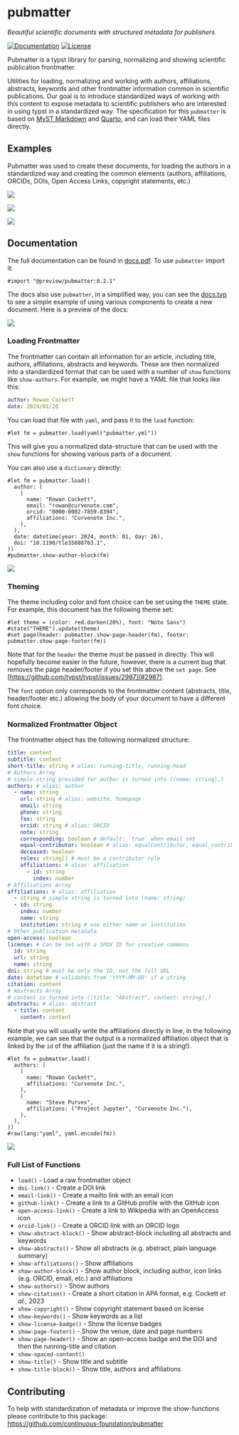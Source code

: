 # pubmatter

_Beautiful scientific documents with structured metadata for publishers_

[![Documentation](https://img.shields.io/badge/typst-docs-orange.svg)](https://github.com/continuous-foundation/pubmatter/blob/main/docs.pdf)
[![License](https://img.shields.io/badge/license-MIT-blue.svg)](https://github.com/continuous-foundation/pubmatter/blob/main/LICENSE)

Pubmatter is a typst library for parsing, normalizing and showing scientific publication frontmatter.

Utilities for loading, normalizing and working with authors, affiliations, abstracts, keywords and other frontmatter information common in scientific publications. Our goal is to introduce standardized ways of working with this content to expose metadata to scientific publishers who are interested in using typst in a standardized way. The specification for this `pubmatter` is based on [MyST Markdown](https://mystmd.org) and [Quarto](https://quarto.org), and can load their YAML files directly.

## Examples

Pubmatter was used to create these documents, for loading the authors in a standardized way and creating the common elements (authors, affiliations, ORCIDs, DOIs, Open Access Links, copyright statements, etc.)

![](https://github.com/continuous-foundation/pubmatter/blob/main/images/lapreprint.png?raw=true)

![](https://github.com/continuous-foundation/pubmatter/blob/main/images/scipy.png?raw=true)

![](https://github.com/continuous-foundation/pubmatter/blob/main/images/agrogeo.png?raw=true)

## Documentation

The full documentation can be found in [docs.pdf](https://github.com/continuous-foundation/pubmatter/blob/main/docs.pdf). To use `pubmatter` import it:

```typst
#import "@preview/pubmatter:0.2.1"
```

The docs also use `pubmatter`, in a simplified way, you can see the [docs.typ](https://github.com/continuous-foundation/pubmatter/blob/main/docs.typ) to see a simple example of using various components to create a new document. Here is a preview of the docs:

[![](https://github.com/continuous-foundation/pubmatter/blob/main/images/pubmatter.png?raw=true)](https://github.com/continuous-foundation/pubmatter/blob/main/docs.pdf)

### Loading Frontmatter

The frontmatter can contain all information for an article, including title, authors, affiliations, abstracts and keywords. These are then normalized into a standardized format that can be used with a number of `show` functions like `show-authors`. For example, we might have a YAML file that looks like this:

```yaml
author: Rowan Cockett
date: 2024/01/26
```

You can load that file with `yaml`, and pass it to the `load` function:

```typst
#let fm = pubmatter.load(yaml("pubmatter.yml"))
```

This will give you a normalized data-structure that can be used with the `show` functions for showing various parts of a document.

You can also use a `dictionary` directly:

```typst
#let fm = pubmatter.load((
  author: (
    (
      name: "Rowan Cockett",
      email: "rowan@curvenote.com",
      orcid: "0000-0002-7859-8394",
      affiliations: "Curvenote Inc.",
    ),
  ),
  date: datetime(year: 2024, month: 01, day: 26),
  doi: "10.1190/tle35080703.1",
))
#pubmatter.show-author-block(fm)
```

![](https://github.com/continuous-foundation/pubmatter/blob/main/images/author-block.png?raw=true)

### Theming

The theme including color and font choice can be set using the `THEME` state.
For example, this document has the following theme set:

```typst
#let theme = (color: red.darken(20%), font: "Noto Sans")
#state("THEME").update(theme)
#set page(header: pubmatter.show-page-header(fm), footer: pubmatter.show-page-footer(fm))
```

Note that for the `header` the theme must be passed in directly. This will hopefully become easier in the future, however, there is a current bug that removes the page header/footer if you set this above the `set page`. See [https://github.com/typst/typst/issues/2987](#2987).

The `font` option only corresponds to the frontmatter content (abstracts, title, header/footer etc.) allowing the body of your document to have a different font choice.

### Normalized Frontmatter Object

The frontmatter object has the following normalized structure:

```yaml
title: content
subtitle: content
short-title: string # alias: running-title, running-head
# Authors Array
# simple string provided for author is turned into ((name: string),)
authors: # alias: author
  - name: string
    url: string # alias: website, homepage
    email: string
    phone: string
    fax: string
    orcid: string # alias: ORCID
    note: string
    corresponding: boolean # default: `true` when email set
    equal-contributor: boolean # alias: equalContributor, equal_contributor
    deceased: boolean
    roles: string[] # must be a contributor role
    affiliations: # alias: affiliation
      - id: string
        index: number
# Affiliations Array
affiliations: # alias: affiliation
  - string # simple string is turned into (name: string)
  - id: string
    index: number
    name: string
    institution: string # use either name or institution
# Other publication metadata
open-access: boolean
license: # Can be set with a SPDX ID for creative commons
  id: string
  url: string
  name: string
doi: string # must be only the ID, not the full URL
date: datetime # validates from 'YYYY-MM-DD' if a string
citation: content
# Abstracts Array
# content is turned into ((title: "Abstract", content: string),)
abstracts: # alias: abstract
  - title: content
    content: content
```

Note that you will usually write the affiliations directly in line, in the following example, we can see that the output is a normalized affiliation object that is linked by the `id` of the affiliation (just the name if it is a string!).

```typst
#let fm = pubmatter.load((
  authors: (
    (
      name: "Rowan Cockett",
      affiliations: "Curvenote Inc.",
    ),
    (
      name: "Steve Purves",
      affiliations: ("Project Jupyter", "Curvenote Inc."),
    ),
  ),
))
#raw(lang:"yaml", yaml.encode(fm))
```

![](https://github.com/continuous-foundation/pubmatter/blob/main/images/normalized.png?raw=true)

### Full List of Functions

- `load()` - Load a raw frontmatter object
- `doi-link()` - Create a DOI link
- `email-link()` - Create a mailto link with an email icon
- `github-link()` - Create a link to a GitHub profile with the GitHub icon
- `open-access-link()` - Create a link to Wikipedia with an OpenAccess icon
- `orcid-link()` - Create a ORCID link with an ORCID logo
- `show-abstract-block()` - Show abstract-block including all abstracts and keywords
- `show-abstracts()` - Show all abstracts (e.g. abstract, plain language summary)
- `show-affiliations()` - Show affiliations
- `show-author-block()` - Show author block, including author, icon links (e.g. ORCID, email, etc.) and affiliations
- `show-authors()` - Show authors
- `show-citation()` - Create a short citation in APA format, e.g. Cockett _et al._, 2023
- `show-copyright()` - Show copyright statement based on license
- `show-keywords()` - Show keywords as a list
- `show-license-badge()` - Show the license badges
- `show-page-footer()` - Show the venue, date and page numbers
- `show-page-header()` - Show an open-access badge and the DOI and then the running-title and citation
- `show-spaced-content()`
- `show-title()` - Show title and subtitle
- `show-title-block()` - Show title, authors and affiliations

## Contributing

To help with standardization of metadata or improve the show-functions please contribute to this package: \
https://github.com/continuous-foundation/pubmatter
